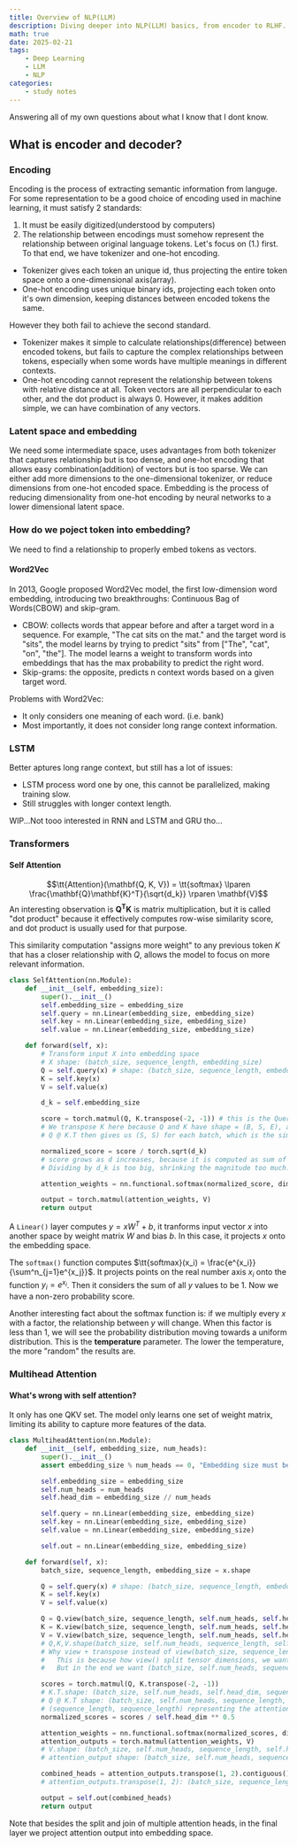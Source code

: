 ```yaml
---
title: Overview of NLP(LLM)
description: Diving deeper into NLP(LLM) basics, from encoder to RLHF.
math: true
date: 2025-02-21
tags: 
    - Deep Learning
    - LLM
    - NLP
categories:
    - study notes
---
```

Answering all of my own questions about what I know that I dont know.
## What is encoder and decoder?
### Encoding
Encoding is the process of extracting semantic information from languge. For some representation to be a good choice of encoding used in machine learning, it must satisfy 2 standards: 
1. It must be easily digitized(understood by computers)
2. The relationship between encodings must somehow represent the relationship between original language tokens.
Let's focus on (1.) first. To that end, we have tokenizer and one-hot encoding.
- Tokenizer gives each token an unique id, thus projecting the entire token space onto a one-dimensional axis(array).
- One-hot encoding uses unique binary ids, projecting each token onto it's own dimension, keeping distances between encoded tokens the same.

However they both fail to achieve the second standard. 
- Tokenizer makes it simple to calculate relationships(difference) between encoded tokens, but fails to capture the complex relationships between tokens, especially when some words have multiple meanings in different contexts.
- One-hot encoding cannot represent the relationship between tokens with relative distance at all. Token vectors are all perpendicular to each other, and the dot product is always 0. However, it makes addition simple, we can have combination of any vectors.
### Latent space and embedding
We need some intermediate space, uses advantages from both tokenizer that captures relationship but is too dense, and one-hot encoding that allows easy combination(addition) of vectors but is too sparse. We can either add more dimensions to the one-dimensional tokenizer, or reduce dimensions from one-hot encoded space. Embedding is the process of reducing dimensionality from one-hot encoding by neural networks to a lower dimensional latent space.
### How do we poject token into embedding?
We need to find a relationship to properly embed tokens as vectors.
#### Word2Vec
In 2013, Google proposed Word2Vec model, the first low-dimension word embedding, introducing two breakthroughs: Continuous Bag of Words(CBOW) and skip-gram. 
- CBOW: collects words that appear before and after a target word in a sequence. For example, "The cat sits on the mat." and the target word is "sits", the model learns by trying to predict "sits" from ["The", "cat", "on", "the"]. The model learns a weight to transform words into embeddings that has the max probability to predict the right word.
- Skip-grams: the opposite, predicts n context words based on a given target word.

Problems with Word2Vec:
- It only considers one meaning of each word. (i.e. bank)
- Most importantly, it does not consider long range context information.
### LSTM
Better aptures long range context, but still has a lot of issues:
- LSTM process word one by one, this cannot be parallelized, making training slow.
- Still struggles with longer context length.

WIP...Not tooo interested in RNN and LSTM and GRU tho...
### Transformers
#### Self Attention
$$\tt{Attention}(\mathbf{Q, K, V}) = \tt{softmax} \lparen \frac{\mathbf{Q}\mathbf{K}^T}{\sqrt{d_k}} \rparen \mathbf{V}$$
An interesting observation is $\mathbf{Q^TK}$ is matrix multiplication, but it is called "dot product" because it effectively computes row-wise similarity score, and dot product is usually used for that purpose.

This similarity computation "assigns more weight" to any previous token $K$ that has a closer relationship with $Q$, allows the model to focus on more relevant information.
```python
class SelfAttention(nn.Module):
    def __init__(self, embedding_size):
        super().__init__()
        self.embedding_size = embedding_size
        self.query = nn.Linear(embedding_size, embedding_size)
        self.key = nn.Linear(embedding_size, embedding_size)
        self.value = nn.Linear(embedding_size, embedding_size)

    def forward(self, x):
        # Transform input X into embedding space
        # X shape: (batch_size, sequence_length, embedding_size)
        Q = self.query(x) # shape: (batch_size, sequence_length, embedding_size)
        K = self.key(x)
        V = self.value(x)

        d_k = self.embedding_size

        score = torch.matmul(Q, K.transpose(-2, -1)) # this is the Query-wise similarity score
        # We transpose K here because Q and K have shape = (B, S, E), and K.transpose(-2, -1) gives us (B, E, S)
        # Q @ K.T then gives us (S, S) for each batch, which is the similarity between each QK-pair

        normalized_score = score / torch.sqrt(d_k)
        # score grows as d increases, because it is computed as sum of products
        # Dividing by d_k is too big, shrinking the magnitude too much.

        attention_weights = nn.functional.softmax(normalized_score, dim = -1)

        output = torch.matmul(attention_weights, V)
        return output
```
A `Linear()` layer computes $y = xW^T + b$, it tranforms input vector $x$ into another space by weight matrix $W$ and bias $b$. 
In this case, it projects $x$ onto the embedding space.

The `softmax()` function computes $\tt{softmax}(x_i) = \frac{e^{x_i}}{\sum^n_{j=1}e^{x_j}}$. It projects points on the real number axis $x_i$ onto the function $y_i = e^{x_i}$. Then it considers the sum of all $y$ values to be 1. Now we have a non-zero probability score.

Another interesting fact about the softmax function is: if we multiply every $x$ with a factor, the relationship between $y$ will change. When this factor is less than 1, we will see the probability distribution moving towards a uniform distribution. This is the **temperature** parameter. The lower the temperature, the more "random" the results are.

### Multihead Attention
#### What's wrong with self attention?
It only has one QKV set. The model only learns one set of weight matrix, limiting its ability to capture more features of the data.
```python
class MultiheadAttention(nn.Module):
    def __init__(self, embedding_size, num_heads):
        super().__init__()
        assert embedding_size % num_heads == 0, "Embedding size must be divisible by num_heads"

        self.embedding_size = embedding_size
        self.num_heads = num_heads
        self.head_dim = embedding_size // num_heads

        self.query = nn.Linear(embedding_size, embedding_size)
        self.key = nn.Linear(embedding_size, embedding_size)
        self.value = nn.Linear(embedding_size, embedding_size)

        self.out = nn.Linear(embedding_size, embedding_size)

    def forward(self, x):
        batch_size, sequence_length, embedding_size = x.shape

        Q = self.query(x) # shape: (batch_size, sequence_length, embedding_size)
        K = self.key(x)
        V = self.value(x)

        Q = Q.view(batch_size, sequence_length, self.num_heads, self.head_dim).transpose(1, 2)
        K = K.view(batch_size, sequence_length, self.num_heads, self.head_dim).transpose(1, 2)
        V = V.view(batch_size, sequence_length, self.num_heads, self.head_dim).transpose(1, 2)
        # Q,K,V.shape(batch_size, self.num_heads, sequence_length, self.head_dim)
        # Why view + transpose instead of view(batch_size, sequence_length, self.num_heads, self.head_dim)?
        #   This is because how view() split tensor dimensions, we want to split embedding_size to num_heads * head_dim
        #   But in the end we want (batch_size, self.num_heads, sequence_length, self.head_dim) for future calculations

        scores = torch.matmul(Q, K.transpose(-2, -1))
        # K.T.shape: (batch_size, self.num_heads, self.head_dim, sequence_length)
        # Q @ K.T shape: (batch_size, self.num_heads, sequence_length, sequence_length)
        # (sequence_length, sequence_length) representing the attention scores for each head across all sequence positions
        normalized_scores = scores / self.head_dim ** 0.5

        attention_weights = nn.functional.softmax(normalized_scores, dim = -1)
        attention_outputs = torch.matmul(attention_weights, V)
        # V.shape: (batch_size, self.num_heads, sequence_length, self.head_dim)
        # attention_output shape: (batch_size, self.num_heads, sequence_length, head_dim)

        combined_heads = attention_outputs.transpose(1, 2).contiguous().view(batch_size, sequence_length, embedding_size)
        # attention_outputs.transpose(1, 2): (batch_size, sequence_length, self.num_heads, head_dim)

        output = self.out(combined_heads)
        return output
``` 
Note that besides the split and join of multiple attention heads, in the final layer we project attention output into embedding space. 